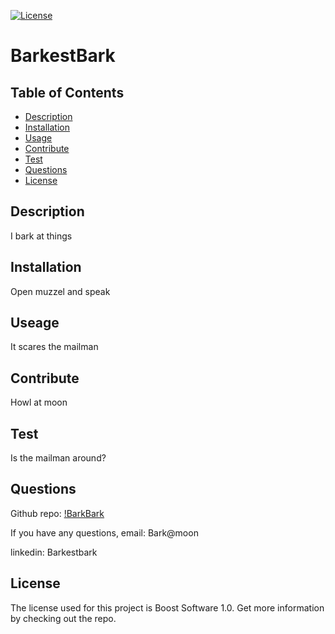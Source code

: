 
  [![License](https://img.shields.io/badge/License-Boost_1.0-lightblue.svg)](https://www.boost.org/LICENSE_1_0.txt)
  # BarkestBark
  ## Table of Contents
  - [Description](#description)
  - [Installation](#installation)
  - [Usage](#usage)
  - [Contribute](#contribute)
  - [Test](#test)
  - [Questions](#questions)
  - [License](#license)
  ## Description
  I bark at things
  ## Installation
  Open muzzel and speak
  ## Useage
  It scares the mailman
  ## Contribute
  Howl at moon
  ## Test
  Is the mailman around?
  ## Questions
  Github repo: [!BarkBark](https://github.com/BarkBark?tab=repositories)

  If you have any questions, 
  email: Bark@moon 

  linkedin: Barkestbark

  ## License
  The license used for this project is Boost Software 1.0. Get more information by checking out the repo.
